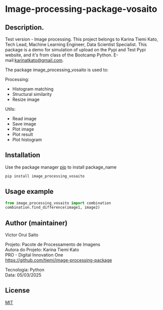 # Image-processing-package-vosaito

## Description.

Test version - Image processing. This project belongs to Karina Tiemi Kato, Tech Lead, Machine Learning Engineer, Data Scientist Specialist. This package is a demo for simulation of upload on the Pypi and Test Pypi website, and it's from class of the Bootcamp Python. E-mail:karinatkato@gmail.com.

The package image_processing_vosaito is used to:

Processing:
- Histogram matching
- Structural similarity
- Resize image

Utils:
- Read image
- Save image
- Plot image
- Plot result
- Plot histogram

## Installation

Use the package manager [pip](https://pip.pypa.io/en/stable/) to install package_name

```bash
pip install image_processing_vosaito
```

## Usage example

```python
from image_processing_vosaito import combination
combination.find_difference(image1, image2)
```

## Author (maintainer)
Victor Orui Saito

Projeto: Pacote de Processamento de Imagens\
Autora do Projeto: Karina Tiemi Kato\
PRO - Digital Innovation One\
https://github.com/tiemi/image-processing-package

Tecnologia: Python\
Data: 05/03/2025

## License
[MIT](https://choosealicense.com/licenses/mit/)